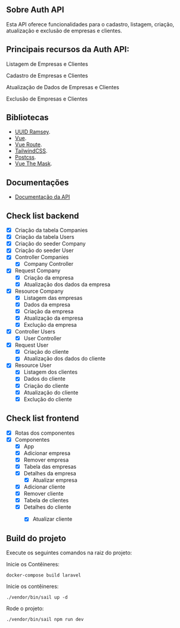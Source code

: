 ## Sobre Auth API
Esta API oferece funcionalidades para o cadastro, listagem, criação, atualização e exclusão de empresas e clientes.

## Principais recursos da Auth API:
Listagem de Empresas e Clientes

Cadastro de Empresas e Clientes

Atualização de Dados de Empresas e Clientes

Exclusão de Empresas e Clientes

## Bibliotecas
- [UUID Ramsey](https://github.com/ramsey/uuid).
- [Vue](https://vuejs.org).
- [Vue Route](https://router.vuejs.org).
- [TailwindCSS](https://tailwindcss.com).
- [Postcss](https://postcss.org).
- [Vue The Mask](https://github.com/vuejs-tips/vue-the-mask).

## Documentações
- [Documentação da API](https://documenter.getpostman.com/view/9111037/2s9YR56uYM)

## Check list backend
- [x] Criação da tabela Companies
- [x] Criação da tabela Users
- [x] Criação do seeder Company
- [x] Criação do seeder User
- [x] Controller Companies
    - [x] Company Controller
- [x] Request Company
    - [x] Criação da empresa
    - [x] Atualização dos dados da empresa
- [x] Resource Company
    - [x] Listagem das empresas
    - [x] Dados da empresa
    - [x] Criação da empresa
    - [x] Atualização da empresa
    - [x] Exclução da empresa
- [x] Controller Users
    - [x] User Controller
- [x] Request User
    - [x] Criação do cliente  
    - [x] Atualização dos dados do cliente
- [x] Resource User
    - [x] Listagem dos clientes
    - [x] Dados do cliente
    - [x] Criação do cliente
    - [x] Atualização do cliente
    - [x] Exclução do cliente

## Check list frontend
- [x] Rotas dos componentes
- [x] Componentes
    - [x] App
    - [x] Adicionar empresa
    - [x] Remover empresa
    - [x] Tabela das empresas
    - [x] Detalhes da empresa
        - [x] Atualizar empresa
    - [x] Adicionar cliente
    - [x] Remover cliente
    - [x] Tabela de clientes
    - [x] Detalhes do cliente
        - [x] Atualizar cliente


## Build do projeto
Execute os seguintes comandos na raiz do projeto:

Inicie os Contêineres:
``` 
docker-compose build laravel
```
    
Inicie os contêineres:
``` 
./vendor/bin/sail up -d
```

Rode o projeto:
``` 
./vendor/bin/sail npm run dev
```
